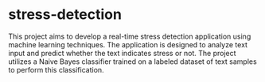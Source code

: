 # stress-detection
This project aims to develop a real-time stress detection application using machine learning techniques. The application is designed to analyze text input and predict whether the text indicates stress or not. The project utilizes a Naive Bayes classifier trained on a labeled dataset of text samples to perform this classification.
